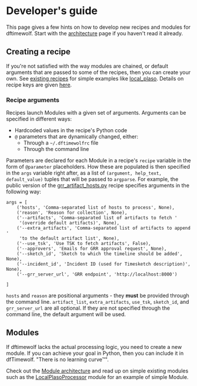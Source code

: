 # Developer's guide

This page gives a few hints on how to develop new recipes and modules for
dftimewolf. Start with the [architecture](architecture.md)
page if you haven't read it already.

## Creating a recipe

If you're not satisfied with the way modules are chained, or default arguments
that are passed to some of the recipes, then you can create your own. See
[existing
recipes](https://github.com/log2timeline/dftimewolf/tree/master/dftimewolf/cli/recipes)
for simple examples like
[local_plaso](https://github.com/log2timeline/dftimewolf/blob/master/dftimewolf/cli/recipes/local_plaso.py).
Details on recipe keys are given
[here](architecture.md#recipes).

### Recipe arguments

Recipes launch Modules with a given set of arguments. Arguments can be specified
in different ways:

*   Hardcoded values in the recipe's Python code
*   `@` parameters that are dynamically changed, either:
    *   Through a `~/.dftimewolfrc` file
    *   Through the command line

Parameters are declared for each Module in a recipe's `recipe` variable in the
form of `@parameter` placeholders. How these are populated is then specified in
the `args` variable right after, as a list of `(argument, help_text,
default_value)` tuples that will be passed to `argparse`. For example, the
public version of the
[grr_artifact_hosts.py](https://github.com/log2timeline/dftimewolf/blob/master/dftimewolf/cli/recipes/grr_artifact_hosts.py)
recipe specifies arguments in the following way:

    args = [
        ('hosts', 'Comma-separated list of hosts to process', None),
        ('reason', 'Reason for collection', None),
        ('--artifacts', 'Comma-separated list of artifacts to fetch '
         '(override default artifacts)', None),
        ('--extra_artifacts', 'Comma-separated list of artifacts to append '
         'to the default artifact list', None),
        ('--use_tsk', 'Use TSK to fetch artifacts', False),
        ('--approvers', 'Emails for GRR approval request', None),
        ('--sketch_id', 'Sketch to which the timeline should be added', None),
        ('--incident_id', 'Incident ID (used for Timesketch description)', None),
        ('--grr_server_url', 'GRR endpoint', 'http://localhost:8000')

    ]

`hosts` and `reason` are positional arguments - they **must** be provided
through the command line. `artifact_list`, `extra_artifacts`, `use_tsk`,
`sketch_id`, and `grr_server_url` are all optional. If they are not specified
through the command line, the default argument will be used.

## Modules

If dftimewolf lacks the actual processing logic, you need to create a new
module. If you can achieve your goal in Python, then you can include it in
dfTimewolf. "There is no learning curve™".

Check out the [Module architecture](architecture#modules)
and read up on simple existing modules such as the
[LocalPlasoProcessor](https://github.com/log2timeline/dftimewolf/blob/master/dftimewolf/lib/processors/localplaso.py)
module for an example of simple Module.
